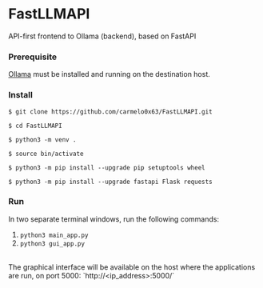 # FastLLMAPI
API-first frontend to Ollama (backend), based on FastAPI

### Prerequisite
[Ollama](https://ollama.com/) must be installed and running on the destination host.

### Install
```
$ git clone https://github.com/carmelo0x63/FastLLMAPI.git

$ cd FastLLMAPI

$ python3 -m venv .

$ source bin/activate

$ python3 -m pip install --upgrade pip setuptools wheel

$ python3 -m pip install --upgrade fastapi Flask requests
```

### Run
In two separate terminal windows, run the following commands:
1. `python3 main_app.py`
2. `python3 gui_app.py`
<br/>
The graphical interface will be available on the host where the applications are run, on port 5000: `http://&lt;ip_address&gt;:5000/`
